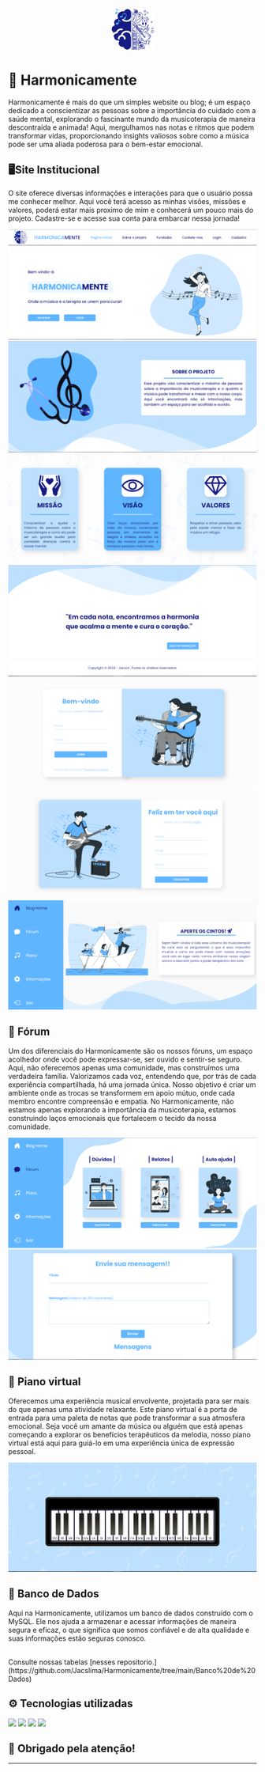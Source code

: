 <h3 align="center">
  <img src="Site/web-data-viz/site/public/assets/img/icon(3).png" alt="Logo" height="85"/>
</h3>

# 💙 Harmonicamente
<p> Harmonicamente é mais do que um simples website ou blog; é um espaço dedicado a conscientizar as pessoas sobre a importância do cuidado com a saúde mental, explorando o fascinante mundo da musicoterapia de maneira descontraída e animada! Aqui, mergulhamos nas notas e ritmos que podem transformar vidas, proporcionando insights valiosos sobre como a música pode ser uma aliada poderosa para o bem-estar emocional.</p>

##  🖥️Site Institucional
<p>O site oferece diversas informações e interações para que o usuário possa me conhecer melhor.
Aqui você terá acesso as minhas visões, missões e valores, poderá estar mais proximo de mim e conhecerá um pouco mais do projeto. Cadastre-se e acesse sua conta para embarcar nessa jornada! </p>
<img  src="Site/web-data-viz/site/public/assets/img/T1.PNG"/>
<img  src="Site/web-data-viz/site/public/assets/img/T2.PNG"/>
<img  src="Site/web-data-viz/site/public/assets/img/T3.PNG"/>
<img  src="Site/web-data-viz/site/public/assets/img/T4.PNG"/>
<img  src="Site/web-data-viz/site/public/assets/img/T5.PNG"/>
<img  src="Site/web-data-viz/site/public/assets/img/T6.PNG"/>
<img  src="Site/web-data-viz/site/public/assets/img/T7.PNG"/>


## 💬 Fórum
<p>
Um dos diferenciais do Harmonicamente são os nossos fóruns, um espaço acolhedor onde você pode expressar-se, ser ouvido e sentir-se seguro. Aqui, não oferecemos apenas uma comunidade, mas construímos uma verdadeira família. Valorizamos cada voz, entendendo que, por trás de cada experiência compartilhada, há uma jornada única. Nosso objetivo é criar um ambiente onde as trocas se transformem em apoio mútuo, onde cada membro encontre compreensão e empatia. No Harmonicamente, não estamos apenas explorando a importância da musicoterapia, estamos construindo laços emocionais que fortalecem o tecido da nossa comunidade.
</p>
<img  src="Site/web-data-viz/site/public/assets/img/F1.PNG" />
<img  src="Site/web-data-viz/site/public/assets/img/F2.PNG" />

## 🎹​ Piano virtual
<p>Oferecemos uma experiência musical envolvente, projetada para ser mais do que apenas uma atividade relaxante. Este piano virtual é a porta de entrada para uma paleta de notas que pode transformar a sua atmosfera emocional. Seja você um amante da música ou alguém que está apenas começando a explorar os benefícios terapêuticos da melodia, nosso piano virtual está aqui para guiá-lo em uma experiência única de expressão pessoal.</p>
<img  src="Site/web-data-viz/site/public/assets/img/P.PNG" />


## 💾 Banco de Dados
<p>Aqui na Harmonicamente, utilizamos um banco de dados construído com o MySQL. Ele nos ajuda a armazenar e acessar informações de maneira segura e eficaz, o que significa que somos confiável e de alta qualidade e suas informações estão seguras conosco.</p>
<br>Consulte nossas tabelas [nesses repositorio.](https://github.com/Jacslima/Harmonicamente/tree/main/Banco%20de%20Dados)



## ⚙ Tecnologias utilizadas
  
<img  src="https://cdn.jsdelivr.net/gh/devicons/devicon/icons/mysql/mysql-plain-wordmark.svg"  width="60"/> <img  src="https://cdn.jsdelivr.net/gh/devicons/devicon/icons/html5/html5-plain-wordmark.svg"  width="60"/> <img  src="https://cdn.jsdelivr.net/gh/devicons/devicon/icons/css3/css3-plain-wordmark.svg"  width="60"/> <img  src="https://cdn.jsdelivr.net/gh/devicons/devicon/icons/javascript/javascript-original.svg"  width="60"/>

## 🤍 Obrigado pela atenção! 

<hr/>

